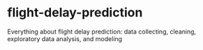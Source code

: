 # flight-delay-prediction
Everything about flight delay prediction: data collecting, cleaning, exploratory data analysis, and modeling
